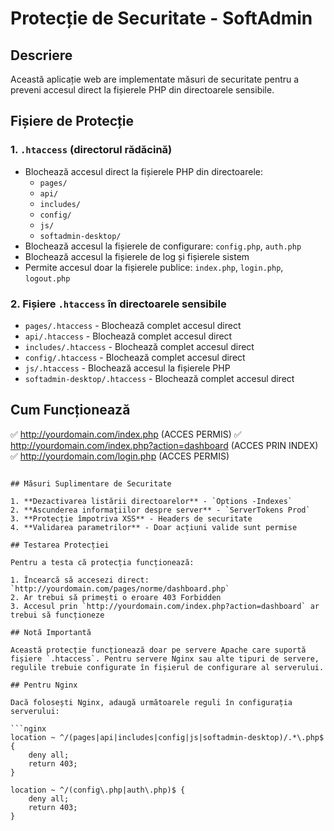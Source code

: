 # Protecție de Securitate - SoftAdmin

## Descriere
Această aplicație web are implementate măsuri de securitate pentru a preveni accesul direct la fișierele PHP din directoarele sensibile.

## Fișiere de Protecție

### 1. `.htaccess` (directorul rădăcină)
- Blochează accesul direct la fișierele PHP din directoarele:
  - `pages/`
  - `api/`
  - `includes/`
  - `config/`
  - `js/`
  - `softadmin-desktop/`
- Blochează accesul la fișierele de configurare: `config.php`, `auth.php`
- Blochează accesul la fișierele de log și fișierele sistem
- Permite accesul doar la fișierele publice: `index.php`, `login.php`, `logout.php`

### 2. Fișiere `.htaccess` în directoarele sensibile
- `pages/.htaccess` - Blochează complet accesul direct
- `api/.htaccess` - Blochează complet accesul direct
- `includes/.htaccess` - Blochează complet accesul direct
- `config/.htaccess` - Blochează complet accesul direct
- `js/.htaccess` - Blochează accesul la fișierele PHP
- `softadmin-desktop/.htaccess` - Blochează complet accesul direct

## Cum Funcționează

✅ http://yourdomain.com/index.php (ACCES PERMIS)
✅ http://yourdomain.com/index.php?action=dashboard (ACCES PRIN INDEX)
✅ http://yourdomain.com/login.php (ACCES PERMIS)
```

## Măsuri Suplimentare de Securitate

1. **Dezactivarea listării directoarelor** - `Options -Indexes`
2. **Ascunderea informațiilor despre server** - `ServerTokens Prod`
3. **Protecție împotriva XSS** - Headers de securitate
4. **Validarea parametrilor** - Doar acțiuni valide sunt permise

## Testarea Protecției

Pentru a testa că protecția funcționează:

1. Încearcă să accesezi direct: `http://yourdomain.com/pages/norme/dashboard.php`
2. Ar trebui să primești o eroare 403 Forbidden
3. Accesul prin `http://yourdomain.com/index.php?action=dashboard` ar trebui să funcționeze

## Notă Importantă

Această protecție funcționează doar pe servere Apache care suportă fișiere `.htaccess`. Pentru servere Nginx sau alte tipuri de servere, regulile trebuie configurate în fișierul de configurare al serverului.

## Pentru Nginx

Dacă folosești Nginx, adaugă următoarele reguli în configurația serverului:

```nginx
location ~ ^/(pages|api|includes|config|js|softadmin-desktop)/.*\.php$ {
    deny all;
    return 403;
}

location ~ ^/(config\.php|auth\.php)$ {
    deny all;
    return 403;
}
``` 